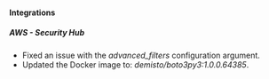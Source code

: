 #### Integrations

##### AWS - Security Hub

- Fixed an issue with the *advanced_filters* configuration argument.
- Updated the Docker image to: *demisto/boto3py3:1.0.0.64385*.